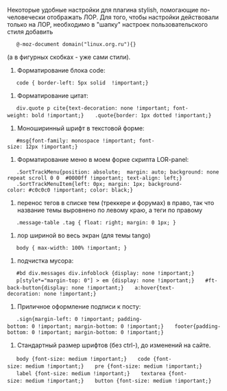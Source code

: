 Некоторые удобные настройки для плагина stylish, помогающие
по-человечески отображать ЛОР. Для того, чтобы настройки
действовали только на ЛОР, необходимо в "шапку" настроек
пользовательского стиля добавить

`   @-moz-document domain("linux.org.ru"){}`

(а в фигурных скобках - уже сами стили).

1.  Форматирование блока code:

`   code { border-left: 5px solid  !important;}`

1.  Форматирование цитат:

`   div.quote p cite{text-decoration: none !important; font-weight: bold !important;}`
`   .quote{border: 1px dotted !important;}`

1.  Моноширинный шрифт в текстовой форме:

`   #msg{font-family: monospace !important; font-size: 12px !important;}`

1.  Форматирование меню в моем форке скрипта LOR-panel:

`   .SortTrackMenu{position: absolute;  margin: auto; background: none repeat scroll 0 0  #0000ff !important; text-align: left;}`
`   .SortTrackMenuItem{left: 0px; margin: 1px; background-color: #c0c0c0 !important; color: black;}`

1.  перенос тегов в списке тем (треккере и форумах) в право, так что
    название темы выровнено по левому краю, а теги по правому

`   .message-table .tag { float: right; margin: 0 1px; }`

1.  лор шириной во весь экран (для темы tango)

`   body { max-width: 100% !important; }`

1.  подчистка мусора:

`   #bd div.messages div.infoblock {display: none !important;}`
`   p[style*="margin-top: 0"] > em {display: none !important;}`
`   #ft-back-button{display: none !important;}`
`   a:hover{text-decoration: none !important;}`

1.  Приличное оформление подписи к посту:

`   .sign{margin-left: 0 !important; padding-bottom: 0 !important; margin-bottom: 0 !important;}`
`   footer{padding-bottom: 0 !important; margin-bottom: 0 !important;}`

1.  Стандартный размер шрифтов (без ctrl-), до изменений на сайте.

`   body {font-size: medium !important;}`
`   code {font-size: medium !important;}`
`   pre {font-size: medium !important;}`
`   label {font-size: medium !important;}`
`   textarea {font-size: medium !important;}`
`   button {font-size: medium !important;}`